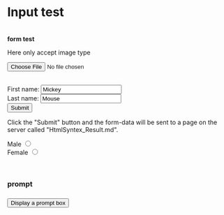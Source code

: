 
<html>
<head>
<script type="text/javascript">
function disp_prompt()
  {
  var name=prompt("Please enter your name","Bill Gates")
  if (name!=null && name!="")
    {
    document.write("Hello " + name + "!")
    }
  }
</script>
</head>
<body>
<h1>Input test</h1>

<br>**form test**<br>
<form action="HtmlSyntex.md"  accept-charset="UTF-8" enctype="text/plain" method="get" target="_blank">
<p>Here only accept image type</p>
  <input type="file" name="pic" accept="image/*"><br><br>
  
First name: <input type="text" name="FirstName" value="Mickey" ><br>
Last name: <input type="text" name="LastName" value="Mouse"><br>
<input type="submit" value="Submit"><br>

<p>Click the "Submit" button and the form-data will be sent to a page on the server called "HtmlSyntex_Result.md".</p>

<label for="male">Male</label>
<input type="radio" name="sex" id="male" />
<br />
<label for="female">Female</label>
<input type="radio" name="sex" id="female" />

<br><h3>prompt<h3>
<input type="button" onclick="disp_prompt()"
value="Display a prompt box" />

</form>
</body>
</html>
  

  
